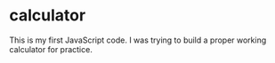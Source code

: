 # calculator
This is my first JavaScript code. I was trying to build a proper working calculator for practice.
